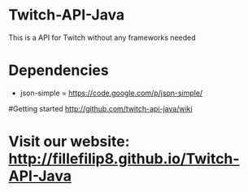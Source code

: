 # Twitch-API-Java
This is a API for Twitch without any frameworks needed


# Dependencies
* json-simple = https://code.google.com/p/json-simple/


#Getting started
http://github.com/twitch-api-java/wiki

# Visit our website: http://fillefilip8.github.io/Twitch-API-Java



